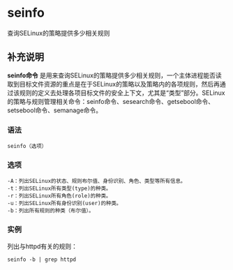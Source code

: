 #  seinfo

查询SELinux的策略提供多少相关规则

##  补充说明

**seinfo命令**
是用来查询SELinux的策略提供多少相关规则，一个主体进程能否读取到目标文件资源的重点是在于SELinux的策略以及策略内的各项规则，然后再通过该规则的定义去处理各项目标文件的安全上下文，尤其是“类型”部分。SELinux的策略与规则管理相关命令：seinfo命令、sesearch命令、getsebool命令、setsebool命令、semanage命令。

###  语法

    
    
    seinfo（选项）
    

###  选项

    
    
    -A：列出SELinux的状态、规则布尔值、身份识别、角色、类型等所有信息。
    -t：列出SELinux所有类型(type)的种类。
    -r：列出SELinux所有角色(role)的种类。
    -u：列出SELinux所有身份识别(user)的种类。
    -b：列出所有规则的种类（布尔值）。
    

###  实例

列出与httpd有关的规则：

    
    
    seinfo -b | grep httpd
    

